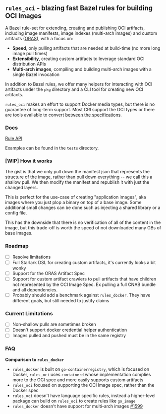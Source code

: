 ## `rules_oci` - blazing fast Bazel rules for building OCI Images

A Bazel rule-set for extending, creating and publishing OCI artifacts, including image
manifests, image indexes (multi-arch images) and custom artifacts
([ORAS](https://github.com/oras-project)), with a focus on:
* **Speed**, only pulling artifacts that are needed at build-time (no more long image pull times)
* **Extensibility**, creating custom artifacts to leverage standard OCI distribution
  APIs
* **Multi-arch images**, compiling and building multi-arch images with a single Bazel invocation

In addition to Bazel rules, we offer many helpers for interacting with OCI
artifacts under the `pkg` directory and a CLI tool for creating new OCI
artifacts.

`rules_oci` makes an effort to support Docker media types, but there is no
guarantee of long-term support. Most CRI support the OCI types or there are
tools available to convert [between the
specifications](https://github.com/opencontainers/image-spec/blob/v1.0.2/conversion.md).

### Docs

[Rule API](docs/docs.md)

Examples can be found in the `tests` directory.

### [WIP] How it works

The gist is that we only pull down the manifest json that represents the
structure of the image, rather than pull down everything -- we call this a shallow
pull. We then modify the manifest and republish it with just the changed layers.

This is perfect for the use-case of creating "application images", aka images
where you just plop a binary on top of a base image. Some additional small
changes can be done such as injecting a shared library or a config file.

This has the downside that there is no verification of all of the content
in the image, but this trade-off is worth the speed of not downloaded many GBs of
base images.

### Roadmap
* [ ] Resolve limitations
* [ ] Full Starlark DSL for creating custom artifacts, it's currently looks
  a bit wonky
* [ ] Support for the ORAS Artifact Spec
* [ ] Support for custom artifact crawlers to pull artifacts that have children
not represented by the OCI Image Spec. Ex pulling a full CNAB bundle and all
dependencies.
* [ ] Probably should add a benchmark against `rules_docker`. They have different
goals, but still needed to justify claims

### Current Limitations
* [ ] Non-shallow pulls are sometimes broken
* [ ] Doesn't support docker credential helper authentication
* [ ] Images pulled and pushed must be in the same registry

### FAQ

**Comparison to `rules_docker`**
* `rules_docker` is built on `go-containerregistry`, which is focused on Docker,
  `rules_oci` uses `containerd` whose implementation complies more to the OCI spec
  and more easily supports custom artifacts
* `rules_oci` focused on supporting the OCI Image spec, rather than the Docker
  spec
* `rules_oci` doesn't have language specific rules, instead a higher-level
  package can build on `rules_oci` to create rules like `go_image`
* `rules_docker` doesn't have support for multi-arch images [#1599](https://github.com/bazelbuild/rules_docker/issues/1599)
